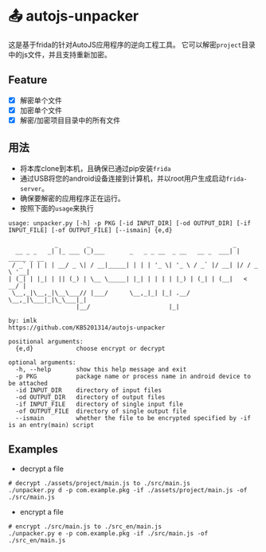 # 📤 autojs-unpacker
这是基于frida的针对AutoJS应用程序的逆向工程工具。 它可以解密`project`目录中的js文件，并且支持重新加密。

## Feature

- [x] 解密单个文件
- [x] 加密单个文件
- [x] 解密/加密项目目录中的所有文件

## 用法
- 将本库clone到本机，且确保已通过pip安装`frida`
- 通过USB将您的android设备连接到计算机，并以root用户生成启动`frida-server`。
- 确保要解密的应用程序正在运行。
- 按照下面的`usage`来执行
```
usage: unpacker.py [-h] -p PKG [-id INPUT_DIR] [-od OUTPUT_DIR] [-if INPUT_FILE] [-of OUTPUT_FILE] [--ismain] {e,d}

             _        _                                        _             
  __ _ _   _| |_ ___ (_)___       _   _ _ __  _ __   __ _  ___| | _____ _ __ 
 / _` | | | | __/ _ \| / __|_____| | | | '_ \| '_ \ / _` |/ __| |/ / _ \ '__|
| (_| | |_| | || (_) | \__ \_____| |_| | | | | |_) | (_| | (__|   <  __/ |   
 \__,_|\__,_|\__\___// |___/      \__,_|_| |_| .__/ \__,_|\___|_|\_\___|_|   
                   |__/                      |_|                             
                                                                    by: imlk
https://github.com/KB5201314/autojs-unpacker

positional arguments:
  {e,d}            choose encrypt or decrypt

optional arguments:
  -h, --help       show this help message and exit
  -p PKG           package name or process name in android device to be attached
  -id INPUT_DIR    directory of input files
  -od OUTPUT_DIR   directory of output files
  -if INPUT_FILE   directory of single input file
  -of OUTPUT_FILE  directory of single output file
  --ismain         whether the file to be encrypted specified by -if is an entry(main) script
```

## Examples
- decrypt a file
```shell
# decrypt ./assets/project/main.js to ./src/main.js
./unpacker.py d -p com.example.pkg -if ./assets/project/main.js -of ./src/main.js
```
- encrypt a file
```shell
# encrypt ./src/main.js to ./src_en/main.js
./unpacker.py e -p com.example.pkg -if ./src/main.js -of ./src_en/main.js
```
